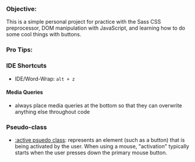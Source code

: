 ### Objective:

This is a simple personal project for practice with the Sass CSS preprocessor, DOM manipulation with JavaScript, and learning how to do some cool things with buttons.

### Pro Tips:

### IDE Shortcuts

- IDE/Word-Wrap: `alt + z`

#### Media Queries

- always place media queries at the bottom so that they can overwrite anything else throughout code

### Pseudo-class

- <a href="https://developer.mozilla.org/en-US/docs/Web/CSS/:active" target="_blank">:active psuedo class</a>: represents an element (such as a button) that is being activated by the user. When using a mouse, "activation" typically starts when the user presses down the primary mouse button.
